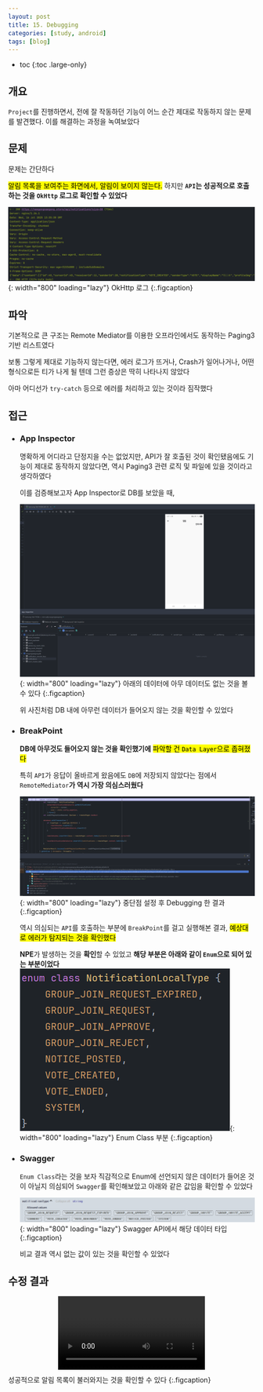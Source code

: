 ```yaml
---
layout: post
title: 15. Debugging
categories: [study, android]
tags: [blog]
---
```


- toc
{:toc .large-only}

## 개요
`Project`를 진행하면서, 전에 잘 작동하던 기능이 어느 순간 제대로 작동하지 않는 문제를 발견했다.
이를 해결하는 과정을 녹여보았다

## 문제
문제는 간단하다

<mark>알림 목록을 보여주는 화면에서, 알림이 보이지 않는다.</mark>
하지만 **`API`는 성공적으로 호출하는 것을 `OkHttp` 로그로 확인할 수 있었다**

![OkHttpLog](/assets/img/study/android/Debugging/API.png){: width="800" loading="lazy"}
OkHttp 로그
{:.figcaption}

## 파악

기본적으로 큰 구조는 Remote Mediator를 이용한 오프라인에서도 동작하는 Paging3 기반 리스트였다

보통 그렇게 제대로 기능하지 않는다면, 에러 로그가 뜨거나, Crash가 일어나거나, 어떤 형식으로든 티가 나게 될 텐데 그런 증상은 딱히 나타나지 않았다

아마 어디선가 `try-catch` 등으로 에러를 처리하고 있는 것이라 짐작했다

## 접근

+ ### App Inspector
  명확하게 어디라고 단정지을 수는 없었지만, API가 잘 호출된 것이 확인됐음에도 기능이 제대로 동작하지 않았다면, 역시 Paging3 관련 로직 및 파일에 있을 것이라고 생각하였다

  이를 검증해보고자 App Inspector로 DB를 보았을 때, 

  ![AppInspector](/assets/img/study/android/Debugging/Inspector.png){: width="800" loading="lazy"}
  아래의 데이터에 아무 데이터도 없는 것을 볼 수 있다
  {:.figcaption}

  위 사진처럼 DB 내에 아무런 데이터가 들어오지 않는 것을 확인할 수 있었다

+ ### BreakPoint
  **DB에 아무것도 들어오지 않는 것을 확인했기에**  <mark>파악할 건 `Data Layer`으로 좁혀졌다</mark>

  특히 `API`가 응답이 올바르게 왔음에도 `DB`에 저장되지 않았다는 점에서 `RemoteMediator`**가 역시 가장 의심스러웠다**

  ![BreakPoint](/assets/img/study/android/Debugging/BreakPoint.png){: width="800" loading="lazy"}
  중단점 설정 후 Debugging 한 결과
  {:.figcaption}

  역시 의심되는 `API`를 호출하는 부분에 `BreakPoint`를 걸고 실행해본 결과, <mark>예상대로 에러가 탐지되는 것을 확인했다</mark>

  **NPE**가 발생하는 것을 **확인**할 수 있었고 **해당 부분은 아래와 같이 `Enum`으로 되어 있는 부분이었다**
  ![BreakPoint](/assets/img/study/android/Debugging/Enum.png){: width="800" loading="lazy"}
  Enum Class 부분
  {:.figcaption}

+ ### Swagger
  `Enum Class`라는 것을 보자 직감적으로 Enum에 선언되지 않은 데이터가 들어온 것이 아닐지 의심되어 `Swagger`를 확인해보았고 아래와 같은 값임을 확인할 수 있었다

  ![Swagger](/assets/img/study/android/Debugging/Swagger.png){: width="800" loading="lazy"}
  Swagger API에서 해당 데이터 타입
  {:.figcaption}

  비교 결과 역시 없는 값이 있는 것을 확인할 수 있었다


## 수정 결과

<video width="300" src="/assets/img/study/android/Debugging/결과.mp4" style="display:block; margin-bottom:10px;  margin-left: auto; margin-right: auto;" alt="뚝딱" controls></video>
성공적으로 알림 목록이 불러와지는 것을 확인할 수 있다
{:.figcaption}